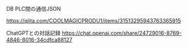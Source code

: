 DB PLC間の通信JSON

https://qiita.com/COOLMAGICPRODU1/items/31513295943763365915

ChatGPTとの対話記録
https://chat.openai.com/share/24729016-8769-4846-8016-34cdfca88127
